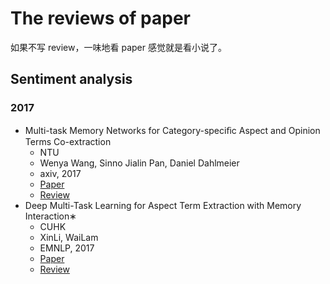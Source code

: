 # The reviews of paper

如果不写 review，一味地看 paper 感觉就是看小说了。

## Sentiment analysis

### 2017

- Multi-task Memory Networks for Category-speciﬁc Aspect and Opinion Terms Co-extraction
    - NTU
    - Wenya Wang, Sinno Jialin Pan, Daniel Dahlmeier
    - axiv, 2017
    - [Paper](https://arxiv.org/pdf/1702.01776.pdf)
    - [Review](./reviews/Multi-task-Memory-Networks-for-Category-speciﬁc-Aspect-and-Opinion-Terms-Co-extraction.md)
- Deep Multi-Task Learning for Aspect Term Extraction with Memory Interaction∗
    - CUHK
    - XinLi, WaiLam
    - EMNLP, 2017
    - [Paper]()
    - [Review]()